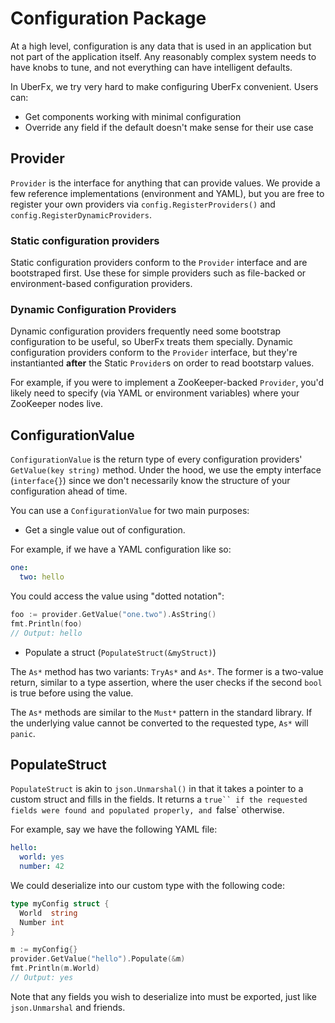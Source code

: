 # Configuration Package

At a high level, configuration is any data that is used in an application but
not part of the application itself. Any reasonably complex system needs to
have knobs to tune, and not everything can have intelligent defaults.

In UberFx, we try very hard to make configuring UberFx convenient. Users can:

* Get components working with minimal configuration
* Override any field if the default doesn't make sense for their use case

## Provider

`Provider` is the interface for anything that can provide values.
We provide a few reference implementations (environment and YAML), but you are
free to register your own providers via `config.RegisterProviders()` and
`config.RegisterDynamicProviders`.

### Static configuration providers

Static configuration providers conform to the `Provider` interface
and are bootstraped first. Use these for simple providers such as file-backed or
environment-based configuration providers.

### Dynamic Configuration Providers

Dynamic configuration providers frequently need some bootstrap configuration to
be useful, so UberFx treats them specially. Dynamic configuration providers
conform to the `Provider` interface, but they're instantianted
**after** the Static `Provider`s on order to read bootstarp values.

For example, if you were to implement a ZooKeeper-backed
`Provider`, you'd likely need to specify (via YAML or environment
variables) where your ZooKeeper nodes live.

## ConfigurationValue

`ConfigurationValue` is the return type of every configuration providers'
`GetValue(key string)` method. Under the hood, we use the empty interface
(`interface{}`) since we don't necessarily know the structure of your
configuration ahead of time.

You can use a `ConfigurationValue` for two main purposes:

* Get a single value out of configuration.

For example, if we have a YAML configuration like so:

```yaml
one:
  two: hello
```

You could access the value using "dotted notation":

```go
foo := provider.GetValue("one.two").AsString()
fmt.Println(foo)
// Output: hello
```

* Populate a struct (`PopulateStruct(&myStruct)`)

The `As*` method has two variants: `TryAs*` and `As*`. The former is a
two-value return, similar to a type assertion, where the user checks if the second
`bool` is true before using the value.

The `As*` methods are similar to the `Must*` pattern in the standard library.
If the underlying value cannot be converted to the requested type, `As*` will
`panic`.

## PopulateStruct

`PopulateStruct` is akin to `json.Unmarshal()` in that it takes a pointer to a
custom struct and fills in the fields. It returns a `true`` if the requested
fields were found and populated properly, and `false` otherwise.

For example, say we have the following YAML file:

```yaml
hello:
  world: yes
  number: 42
```

We could deserialize into our custom type with the following code:

```go
type myConfig struct {
  World  string
  Number int
}

m := myConfig{}
provider.GetValue("hello").Populate(&m)
fmt.Println(m.World)
// Output: yes
```

Note that any fields you wish to deserialize into must be exported, just like
`json.Unmarshal` and friends.
